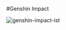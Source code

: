 #Genshin Impact


![genshin-impact-ist](https://user-images.githubusercontent.com/71071542/135561855-e169e4ad-1516-4ca1-8b2f-1f80d529e6f5.jpeg)
